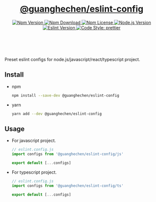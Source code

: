 <header>
  <h1 align="center">
    <a href="https://github.com/guanghechen/node-scaffolds/tree/@guanghechen/eslint-config@7.0.1/packages/eslint-config#readme">@guanghechen/eslint-config</a>
  </h1>
  <div align="center">
    <a href="https://www.npmjs.com/package/@guanghechen/eslint-config">
      <img
        alt="Npm Version"
        src="https://img.shields.io/npm/v/@guanghechen/eslint-config.svg"
      />
    </a>
    <a href="https://www.npmjs.com/package/@guanghechen/eslint-config">
      <img
        alt="Npm Download"
        src="https://img.shields.io/npm/dm/@guanghechen/eslint-config.svg"
      />
    </a>
    <a href="https://www.npmjs.com/package/@guanghechen/eslint-config">
      <img
        alt="Npm License"
        src="https://img.shields.io/npm/l/@guanghechen/eslint-config.svg"
      />
    </a>
    <a href="https://github.com/nodejs/node">
      <img
        alt="Node.js Version"
        src="https://img.shields.io/node/v/@guanghechen/eslint-config"
      />
    </a>
    <a href="https://github.com/eslint/eslint">
      <img
        alt="Eslint Version"
        src="https://img.shields.io/npm/dependency-version/@guanghechen/eslint-config/peer/eslint"
      />
    </a>
    <a href="https://github.com/prettier/prettier">
      <img
        alt="Code Style: prettier"
        src="https://img.shields.io/badge/code_style-prettier-ff69b4.svg?style=flat-square"
      />
    </a>
  </div>
</header>
<br/>


Preset eslint configs for node.js/javascript/react/typescript project.

## Install

* npm

  ```bash
  npm install --save-dev @guanghechen/eslint-config
  ```

* yarn

  ```bash
  yarn add --dev @guanghechen/eslint-config
  ```

## Usage

* For javascript project.

  ```javascript
  // eslint.config.js
  import configs from '@guanghechen/eslint-config/js'

  export default [...configs]
  ```

* For typescript project.

  ```javascript
  // eslint.config.js
  import configs from '@guanghechen/eslint-config/ts'

  export default [...configs]
  ```

[homepage]: https://github.com/guanghechen/node-scaffolds/tree/@guanghechen/eslint-config@7.0.1/packages/eslint-config#readme
[@guanghechen/eslint-config]: https://www.npmjs.com/package/@guanghechen/eslint-config

